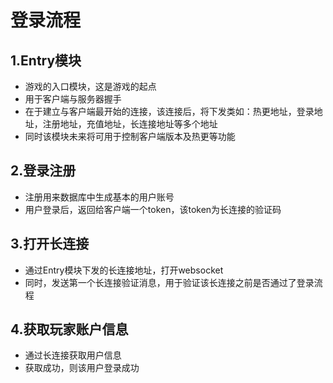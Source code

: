 # 登录流程

## 1.Entry模块 
- 游戏的入口模块，这是游戏的起点
- 用于客户端与服务器握手
- 在于建立与客户端最开始的连接，该连接后，将下发类如：热更地址，登录地址，注册地址，充值地址，长连接地址等多个地址
- 同时该模块未来将可用于控制客户端版本及热更等功能
        
## 2.登录注册
- 注册用来数据库中生成基本的用户账号
- 用户登录后，返回给客户端一个token，该token为长连接的验证码

## 3.打开长连接
- 通过Entry模块下发的长连接地址，打开websocket
- 同时，发送第一个长连接验证消息，用于验证该长连接之前是否通过了登录流程

## 4.获取玩家账户信息
- 通过长连接获取用户信息
- 获取成功，则该用户登录成功
